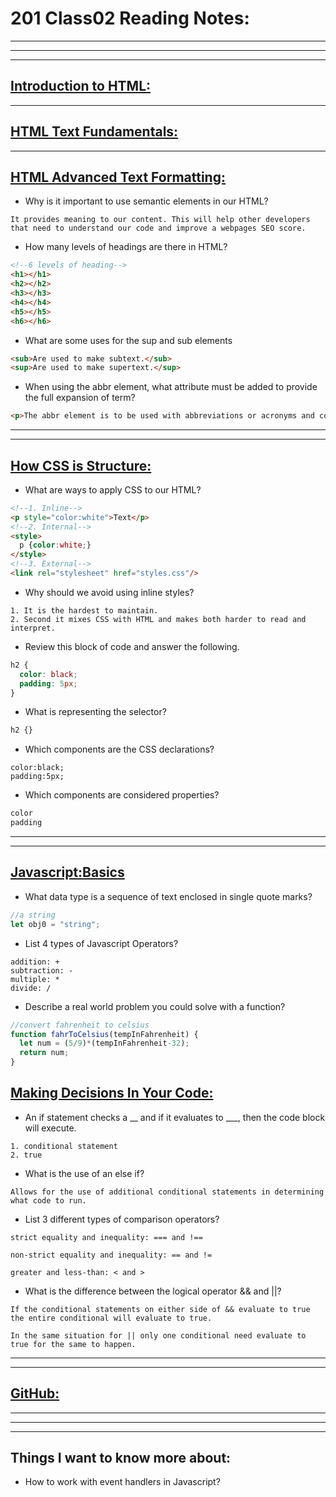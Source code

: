 # **201 Class02 Reading Notes:**
---
---
---

## [**Introduction to HTML:**](https://developer.mozilla.org/en-US/docs/Learn/HTML/Introduction_to_HTML)
---

## [**HTML Text Fundamentals:**](https://developer.mozilla.org/en-US/docs/Learn/HTML/Introduction_to_HTML/HTML_text_fundamentals)
---

## [**HTML Advanced Text Formatting:**](https://developer.mozilla.org/en-US/docs/Learn/HTML/Introduction_to_HTML/Advanced_text_formatting)

* Why is it important to use semantic elements in our HTML?

```
It provides meaning to our content. This will help other developers that need to understand our code and improve a webpages SEO score.
```

* How many levels of headings are there in HTML?

```html
<!--6 levels of heading-->
<h1></h1>
<h2></h2>
<h3></h3>
<h4></h4>
<h5></h5>
<h6></h6>
```

* What are some uses for the sup and sub elements

```html
<sub>Are used to make subtext.</sub>
<sup>Are used to make supertext.</sup>
```

* When using the abbr element, what attribute must be added to provide the full expansion of term?

```html
<p>The abbr element is to be used with abbreviations or acronyms and contain a title to label all subsiquent abbreviations of the same. <abbr title="Hypertext Markup Language">HTML</abbr></p>
```

---
---
## [**How CSS is Structure:**](https://developer.mozilla.org/en-US/docs/Learn/CSS/First_steps/How_CSS_is_structured)

* What are ways to apply CSS to our HTML?

```HTML
<!--1. Inline-->
<p style="color:white">Text</p>
<!--2. Internal-->
<style>
  p {color:white;}
</style>
<!--3. External-->
<link rel="stylesheet" href="styles.css"/>
```

* Why should we avoid using inline styles?

```
1. It is the hardest to maintain.
2. Second it mixes CSS with HTML and makes both harder to read and interpret.
```

* Review this block of code and answer the following.

```css
h2 {
  color: black;
  padding: 5px;
}
```

* What is representing the selector?

```CSS
h2 {}
```

* Which components are the CSS declarations?

```
color:black;
padding:5px;
```

* Which components are considered properties?

```CSS
color
padding
```

---
---
## [**Javascript:Basics**](https://developer.mozilla.org/en-US/docs/Learn/Getting_started_with_the_web/JavaScript_basics)

* What data type is a sequence of text enclosed in single quote marks?

```javascript
//a string
let obj0 = "string";
```

* List 4 types of Javascript Operators?

```
addition: +
subtraction: -
multiple: *
divide: /
```

* Describe a real world problem you could solve with a function?

```javascript
//convert fahrenheit to celsius
function fahrToCelsius(tempInFahrenheit) {
  let num = (5/9)*(tempInFahrenheit-32);
  return num;
}
```

## [**Making Decisions In Your Code:**](https://developer.mozilla.org/en-US/docs/Learn/JavaScript/Building_blocks/conditionals)

* An if statement checks a __ and if it evaluates to ___, then the code block will execute.

```
1. conditional statement
2. true
```

* What is the use of an else if?

```
Allows for the use of additional conditional statements in determining what code to run.
```

* List 3 different types of comparison operators?

```
strict equality and inequality: === and !==

non-strict equality and inequality: == and !=

greater and less-than: < and >
```

* What is the difference between the logical operator && and ||?

```
If the conditional statements on either side of && evaluate to true the entire conditional will evaluate to true.

In the same situation for || only one conditional need evaluate to true for the same to happen.
```
---
---
## [**GitHub:**](https://chris.beams.io/posts/git-commit/)

---
---
---
## **Things I want to know more about:**

* How to work with event handlers in Javascript?


